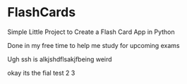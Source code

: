 # FlashCards
Simple Little Project to Create a Flash Card App in Python

Done in my free time to help me study for upcoming exams

Ugh ssh is alkjshdflsakjfbeing weird


okay its the fial test 2 3
